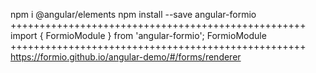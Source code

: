npm i @angular/elements
npm install --save angular-formio
+++++++++++++++++++++++++++++++++++++++++++++++++++
import { FormioModule } from 'angular-formio';
FormioModule
+++++++++++++++++++++++++++++++++++++++++++++++++++
https://formio.github.io/angular-demo/#/forms/renderer

